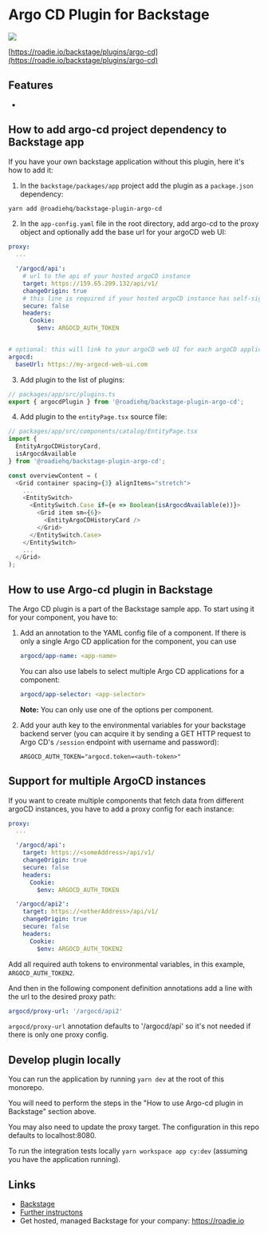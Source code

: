 # Argo CD Plugin for Backstage

![](./docs/argo-cd-plugin.png)

[https://roadie.io/backstage/plugins/argo-cd](https://roadie.io/backstage/plugins/argo-cd)

## Features

- 

## How to add argo-cd project dependency to Backstage app

If you have your own backstage application without this plugin, here it's how to add it:

1. In the `backstage/packages/app` project add the plugin as a `package.json` dependency:

```bash
yarn add @roadiehq/backstage-plugin-argo-cd
```

2. In the `app-config.yaml` file in the root directory, add argo-cd to the proxy object and optionally add the base url for your argoCD web UI:

```yml
proxy:
  ...

  '/argocd/api':
    # url to the api of your hosted argoCD instance
    target: https://159.65.209.132/api/v1/
    changeOrigin: true
    # this line is required if your hosted argoCD instance has self-signed certificate
    secure: false
    headers:
      Cookie:
        $env: ARGOCD_AUTH_TOKEN


# optional: this will link to your argoCD web UI for each argoCD application
argocd:
  baseUrl: https://my-argocd-web-ui.com
```

3. Add plugin to the list of plugins:

```ts
// packages/app/src/plugins.ts
export { argocdPlugin } from '@roadiehq/backstage-plugin-argo-cd';
```

4. Add plugin to the `entityPage.tsx` source file:

```ts
// packages/app/src/components/catalog/EntityPage.tsx
import {
  EntityArgoCDHistoryCard,
  isArgocdAvailable
} from '@roadiehq/backstage-plugin-argo-cd';

const overviewContent = (
  <Grid container spacing={3} alignItems="stretch">
    ...
    <EntitySwitch>
      <EntitySwitch.Case if={e => Boolean(isArgocdAvailable(e))}>
        <Grid item sm={6}>
          <EntityArgoCDHistoryCard />
        </Grid> 
      </EntitySwitch.Case> 
    </EntitySwitch>
    ...
  </Grid>
);
```

## How to use Argo-cd plugin in Backstage

The Argo CD plugin is a part of the Backstage sample app. To start using it for your component, you have to:

1. Add an annotation to the YAML config file of a component. If there is only a single Argo CD application for the component, you can use
    ```yml
    argocd/app-name: <app-name>
    ```
    You can also use labels to select multiple Argo CD applications for a component:
    ```yml
    argocd/app-selector: <app-selector>
    ```
    **Note:** You can only use one of the options per component.

2. Add your auth key to the environmental variables for your backstage backend server (you can acquire it by sending a GET HTTP request to Argo CD's `/session` endpoint with username and password):
    ```
    ARGOCD_AUTH_TOKEN="argocd.token=<auth-token>"
    ```
## Support for multiple ArgoCD instances

If you want to create multiple components that fetch data from different argoCD instances, you have to add a proxy config for each instance:

```yml
proxy:
  ...

  '/argocd/api':
    target: https://<someAddress>/api/v1/
    changeOrigin: true
    secure: false
    headers:
      Cookie:
        $env: ARGOCD_AUTH_TOKEN

  '/argocd/api2':
    target: https://<otherAddress>/api/v1/
    changeOrigin: true
    secure: false
    headers:
      Cookie:
        $env: ARGOCD_AUTH_TOKEN2
```
Add all required auth tokens to environmental variables, in this example, `ARGOCD_AUTH_TOKEN2`.

And then in the following component definition annotations add a line with the url to the desired proxy path:
```yml
argocd/proxy-url: '/argocd/api2'
```
`argocd/proxy-url` annotation defaults to '/argocd/api' so it's not needed if there is only one proxy config.

## Develop plugin locally

You can run the application by running `yarn dev` at the root of this monorepo.

You will need to perform the steps in the "How to use Argo-cd plugin in Backstage" section above.

You may also need to update the proxy target. The configuration in this repo defaults to localhost:8080.

To run the integration tests locally `yarn workspace app cy:dev` (assuming you have the application running).

## Links

- [Backstage](https://backstage.io)
- [Further instructons](https://roadie.io/backstage/plugins/argo-cd/)
- Get hosted, managed Backstage for your company: https://roadie.io
